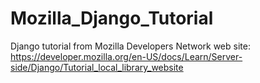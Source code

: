 # Mozilla_Django_Tutorial
Django tutorial from Mozilla Developers Network web site:  https://developer.mozilla.org/en-US/docs/Learn/Server-side/Django/Tutorial_local_library_website
